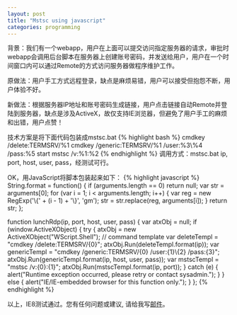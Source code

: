 ```yaml
---
layout: post
title: "Mstsc using javascript"
categories: programming
---
```

背景：我们有一个webapp，用户在上面可以提交访问指定服务器的请求，审批时webapp会调用后台脚本在服务器上创建账号密码，并发送给用户，用户在一个时间窗口内可以通过Remote的方式访问服务器做程序维护工作。

原做法：用户手工方式远程登录，缺点是麻烦易错，用户可以接受但抱怨不断，用户体验不好。

新做法：根据服务器IP地址和账号密码生成链接，用户点击链接自动Remote并登陆到服务器，缺点是涉及ActiveX，故仅支持IE浏览器，但避免了用户手工的麻烦和出错，用户点赞！

技术方案是将下面代码包装成mstsc.bat
{% highlight bash %}
cmdkey /delete:TERMSRV/%1
cmdkey /generic:TERMSRV/%1 /user:%3\\%4 /pass:%5
start mstsc /v:%1:%2
{% endhighlight %}
调用方式：mstsc.bat ip, port, host, user, pass，经测试可行。

OK，用JavaScript将脚本包装起来如下：
{% highlight javascript %}
String.format = function() {
   if (arguments.length == 0)
      return null;
   var str = arguments[0];
   for (var i = 1; i < arguments.length; i++) {
      var reg = new RegExp('\\{' + (i - 1) + '\\}', 'gm');
      str = str.replace(reg, arguments[i]);
   }
   return str;
};

function lunchRdp(ip, port, host, user, pass) {
   var atxObj = null;
   if (window.ActiveXObject) {
      try {
         atxObj = new ActiveXObject("WScript.Shell");
         // command template
         var deleteTempl = "cmdkey /delete:TERMSRV/{0}";
         atxObj.Run(deleteTempl.format(ip));
         var genericTempl = "cmdkey /generic:TERMSRV/{0} /user:{1}\\{2} /pass:{3}";
         atxObj.Run(genericTempl.format(ip, host, user, pass));
         var mstscTempl = "mstsc /v:{0}:{1}";
         atxObj.Run(mstscTempl.format(ip, port));
      } catch (e) {
         alert("Runtime exception occurred, please retry or contact sysadmin.");
      }
   } else {
      alert("IE/IE-embedded browser for this function only.");
   }
};
{% endhighlight %}

以上，IE8测试通过。您有任何问题或建议, 请给我写[邮件](mailto:yinwer81@gmail.com)。

